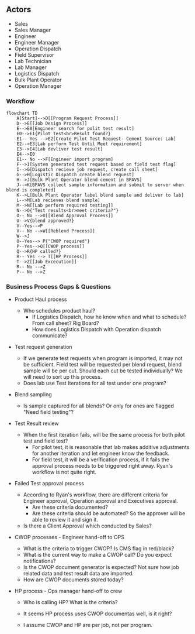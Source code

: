 ## Actors

- Sales
- Sales Manager
- Engineer
- Engineer Manager
- Operation Dispatch
- Field Supervisor
- Lab Technician
- Lab Manager
- Logistics Dispatch
- Bulk Plant Operator
- Operation Manager



### Workflow

```mermaid
flowchart TD
	A[Start]-->D[[Program Request Process]]
	D-->E[[Job Design Process]]
	E-->E0[Engineer search for polit test result]
	E0-->E1{Pilot Test<br>Result found?}
	E1-- Yes -->E2[Create Pilot Test Request- Cement Source: Lab]
	E2-->E3[Lab perform Test Until Meet requirement]
	E3-->E4[Lab devliver test result]
	E4-->E0
	E1-- No -->F[Engineer import program]
	F-->I[System generated test request based on field test flag]
	I-->G[Dispatch recieve job request, create call sheet]
	G-->H[Logistic Dispatch create blend request]
	H-->J[Bulk Plant Operator blend cement in BPAVS]
	J-->K[BPAVS collect sample information and submit to server when blend is completed]
	K-->L[Bulk Plant Operator label blend sample and deliver to lab]
	L-->M[Lab recieves blend sample]
	M-->N[[Lab perform required testing]]
	N-->O{"Test results<br>meet criteria?"}
	O-- No -->U[[Blend Approval Process]]
	U-->V{blend approved?}
	V--Yes-->P
	V-- No -->W[[Reblend Process]]
	W-->J
	O--Yes--> P{"CWOP required"}
	P--Yes-->Q[[CWOP process]]
	Q-->R{HP called?}
	R-- Yes --> T[[HP Process]]
	T-->Z[[Job Excecution]]
	R-- No -->Z
	P-- No -->Z
```

### Business Process Gaps & Questions

- Product Haul process
  - Who schedules product haul?
    - If Logistics Dispatch, how he know when and what to schedule? From call sheet? Rig Board?
    - How does Logistics Dispatch with Operation dispatch communicate? 
- Test request generation
  - If we generate test requests when program is imported, it may not be sufficient. Field test will be requested per blend request, blend sample will be per cut. Should each cut be tested individually? We will need to sort up this process. 
  - Does lab use Test Iterations for all test under one program? 
- Blend sampling 
  - Is sample captured for all blends? Or only for ones are flagged "Need field testing"?

- Test Result review

  - When the first iteration fails, will be the same process for both pilot test and field test?
    - For pilot test, it is reasonable that lab makes additive adjustments for another iteration and let engineer know the feedback.
    - For field test, it will be a verification process, if it fails the approval process needs to be triggered right away. Ryan's workflow is not quite right.

- Failed Test approval process

  - According to Ryan's workflow, there are different criteria for Engineer approval, Operation approval and Executives approval. 
    - Are these criteria documented? 
    - Are these criteria should be automated? So the approver will be able to review it and sign it.
  - Is there a Client Approval which conducted by Sales?

- CWOP processes - Engineer hand-off to OPS

  - What is the criteria to trigger CWOP? Is CMS flag in red/black?
  - What is the current way to make a CWOP call? Do you expect notifications?
  - Is the CWOP document generator is expected? Not sure how job related data and test result data are imported.
  - How are CWOP documents stored today?

- HP process - Ops manager hand-off to crew

  - Who is calling HP? What is the criteria?

  - It seems HP process uses CWOP documentas well, is it right?

  - I assume CWOP and HP are per job, not per program. 

    